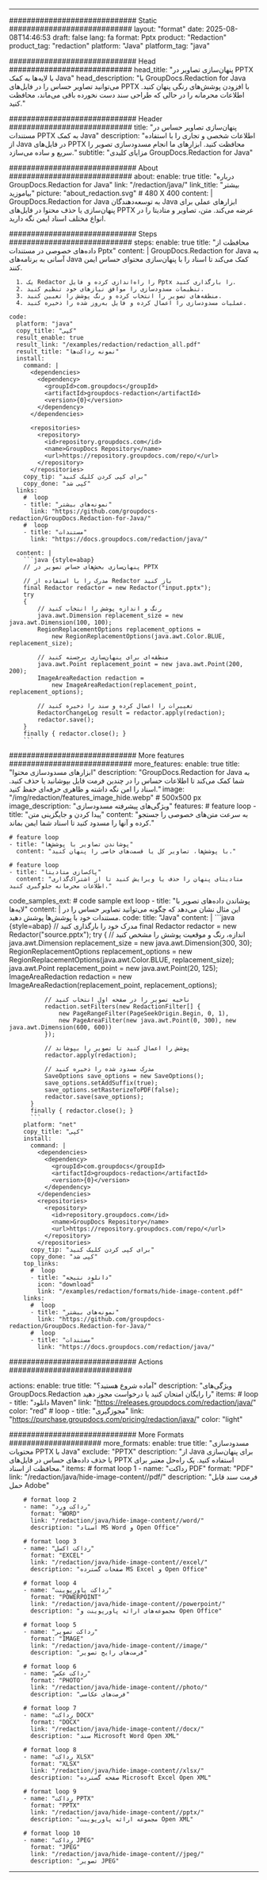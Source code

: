 
---
############################# Static ############################
layout: "format"
date:  2025-08-08T14:46:53
draft: false
lang: fa
format: Pptx
product: "Redaction"
product_tag: "redaction"
platform: "Java"
platform_tag: "java"

############################# Head ############################
head_title: "پنهان‌سازی تصاویر در PPTX با لایه‌ها به کمک Java"
head_description: "با GroupDocs.Redaction for Java می‌توانید تصاویر حساس را در فایل‌های PPTX با افزودن پوشش‌های رنگی پنهان کنید. اطلاعات محرمانه را در حالی که طراحی سند دست نخورده باقی می‌ماند، محافظت کنید."

############################# Header ############################
title: "پنهان‌سازی تصاویر حساس در مستندات PPTX به کمک Java" 
description: "اطلاعات شخصی و تجاری را با استفاده از Java در فایل‌های PPTX محافظت کنید. ابزارهای ما انجام مسدودسازی تصویر را سریع و ساده می‌سازد."
subtitle: "مزایای کلیدی GroupDocs.Redaction for Java" 

############################# About ############################
about:
    enable: true
    title: "درباره GroupDocs.Redaction for Java"
    link: "/redaction/java/"
    link_title: "بیشتر بیاموزید"
    picture: "about_redaction.svg" # 480 X 400
    content: |
       GroupDocs.Redaction for Java به توسعه‌دهندگان Java ابزارهای عملی برای پنهان‌سازی یا حذف محتوا در فایل‌های PPTX عرضه می‌کند. متن، تصاویر و متادیتا را در انواع مختلف اسناد ایمن نگه دارید.

############################# Steps ############################
steps:
    enable: true
    title: "محافظت از داده‌های خصوصی در مستندات Pptx"
    content: |
      GroupDocs.Redaction for Java به آسانی به برنامه‌های Java کمک می‌کند تا اسناد را با پنهان‌سازی محتوای حساس ایمن کنند.
      
      1. یک Redactor را راه‌اندازی کرده و فایل Pptx را بارگذاری کنید.
      2. تنظیمات مسدودسازی را موافق نیازهای خود تنظیم کنید.
      3. منطقه‌های تصویر را انتخاب کرده و رنگ پوشش را تعیین کنید.
      4. عملیات مسدودسازی را اعمال کرده و فایل به‌روز شده را ذخیره کنید.
   
    code:
      platform: "java"
      copy_title: "کپی"
      result_enable: true
      result_link: "/examples/redaction/redaction_all.pdf"
      result_title: "نمونه رداکت‌ها"
      install:
        command: |
          <dependencies>
            <dependency>
              <groupId>com.groupdocs</groupId>
              <artifactId>groupdocs-redaction</artifactId>
              <version>{0}</version>
            </dependency>
          </dependencies>

          <repositories>
            <repository>
              <id>repository.groupdocs.com</id>
              <name>GroupDocs Repository</name>
              <url>https://repository.groupdocs.com/repo/</url>
            </repository>
          </repositories>
        copy_tip: "برای کپی کردن کلیک کنید"
        copy_done: "کپی شد"
      links:
        #  loop
        - title: "نمونه‌های بیشتر"
          link: "https://github.com/groupdocs-redaction/GroupDocs.Redaction-for-Java/"
        #  loop
        - title: "مستندات"
          link: "https://docs.groupdocs.com/redaction/java/"
          
      content: |
        ```java {style=abap}
        // پنهان‌سازی بخش‌های حساس تصویر در PPTX

        // مدرک را با استفاده از Redactor باز کنید
        final Redactor redactor = new Redactor("input.pptx");
        try
        {
            // رنگ و اندازه پوشش را انتخاب کنید
            java.awt.Dimension replacement_size = new java.awt.Dimension(100, 100);
            RegionReplacementOptions replacement_options = 
                new RegionReplacementOptions(java.awt.Color.BLUE, replacement_size);

            // منطقه‌ای برای پنهان‌سازی برجسته کنید
            java.awt.Point replacement_point = new java.awt.Point(200, 200);
            ImageAreaRedaction redaction = 
                new ImageAreaRedaction(replacement_point, replacement_options);

            // تغییرات را اعمال کرده و سند را ذخیره کنید
            RedactorChangeLog result = redactor.apply(redaction);
            redactor.save();
        }
        finally { redactor.close(); }
        ```            


############################# More features ############################
more_features:
  enable: true
  title: "ابزارهای مسدودسازی محتوا"
  description: "GroupDocs.Redaction for Java به شما کمک می‌کند تا اطلاعات حساس را در چندین فرمت فایل بپوشانید یا حذف کنید. اسناد را امن نگه داشته و ظاهری حرفه‌ای حفظ کنید."
  image: "/img/redaction/features_image_hide.webp" # 500x500 px
  image_description: "ویژگی‌های پیشرفته مسدودسازی"
  features:
    # feature loop
    - title: "پیدا کردن و جایگزینی متن"
      content: "به سرعت متن‌های خصوصی را جستجو کرده و آنها را مسدود کنید تا اسناد شما ایمن بماند."

    # feature loop
    - title: "پوشاندن تصاویر با پوشش‌ها"
      content: "با پوشش‌ها، تصاویر کل یا قسمت‌های خاصی را پنهان کنید."

    # feature loop
    - title: "پاک‌سازی متادیتا"
      content: "متادیتای پنهان را حذف یا ویرایش کنید تا از اشتراک‌گذاری اطلاعات محرمانه جلوگیری کنید."
      
  code_samples_ext:
    # code sample ext loop
    - title: "پوشاندن داده‌های تصویر با لایه‌ها"
      content: |
        این مثال نشان می‌دهد که چگونه می‌توانید تصاویر حساس را در مستندات خود با پوشش‌ها پوشش دهید.
      code:
        title: "Java"
        content: |
          ```java {style=abap}
          //  مدرک خود را بارگذاری کنید
          final Redactor redactor = new Redactor("source.pptx");
          try
          {
              // اندازه، رنگ و موقعیت پوشش را مشخص کنید
              java.awt.Dimension replacement_size = new java.awt.Dimension(300, 30);
              RegionReplacementOptions replacement_options = 
                new RegionReplacementOptions(java.awt.Color.BLUE, replacement_size);
              java.awt.Point replacement_point = new java.awt.Point(20, 125);
              ImageAreaRedaction redaction = new ImageAreaRedaction(replacement_point, replacement_options);

              // ناحیه تصویر را در صفحه اول انتخاب کنید
              redaction.setFilters(new RedactionFilter[] {
                  new PageRangeFilter(PageSeekOrigin.Begin, 0, 1),
                  new PageAreaFilter(new java.awt.Point(0, 300), new java.awt.Dimension(600, 600))
              });

              // پوشش را اعمال کنید تا تصویر را بپوشاند
              redactor.apply(redaction);

              // مدرک مسدود شده را ذخیره کنید
              SaveOptions save_options = new SaveOptions();
              save_options.setAddSuffix(true);
              save_options.setRasterizeToPDF(false);
              redactor.save(save_options);
          }
          finally { redactor.close(); }
          ```
        platform: "net"
        copy_title: "کپی"
        install:
          command: |
            <dependencies>
              <dependency>
                <groupId>com.groupdocs</groupId>
                <artifactId>groupdocs-redaction</artifactId>
                <version>{0}</version>
              </dependency>
            </dependencies>
            <repositories>
              <repository>
                <id>repository.groupdocs.com</id>
                <name>GroupDocs Repository</name>
                <url>https://repository.groupdocs.com/repo/</url>
              </repository>
            </repositories>
          copy_tip: "برای کپی کردن کلیک کنید"
          copy_done: "کپی شد"
        top_links:
          #  loop
          - title: "دانلود نتیجه"
            icon: "download"
            link: "/examples/redaction/formats/hide-image-content.pdf"
        links:
          #  loop
          - title: "نمونه‌های بیشتر"
            link: "https://github.com/groupdocs-redaction/GroupDocs.Redaction-for-Java/"
          #  loop
          - title: "مستندات"
            link: "https://docs.groupdocs.com/redaction/java/"


############################# Actions ############################

actions:
  enable: true
  title: "آماده شروع هستید؟"
  description: "ویژگی‌های GroupDocs.Redaction را رایگان امتحان کنید یا درخواست مجوز دهید"
  items:
    #  loop
    - title: "دانلود Maven"
      link: "https://releases.groupdocs.com/redaction/java/"
      color: "red"
        #  loop
    - title: "مجوزگیری"
      link: "https://purchase.groupdocs.com/pricing/redaction/java/"
      color: "light"


############################# More Formats #####################
more_formats:
    enable: true
    title: "مسدودسازی محتویات PPTX با Java"
    exclude: "PPTX"
    description: "از Java برای پنهان‌سازی یا حذف داده‌های حساس در فایل‌های PPTX استفاده کنید. یک راه‌حل معتبر برای محافظت از اسناد."
    items: 
        # format loop 1
        - name: "رداکت PDF"
          format: "PDF"
          link: "/redaction/java/hide-image-content//pdf/"
          description: "فرمت سند قابل حمل Adobe"

        # format loop 2
        - name: "رداکت ورد"
          format: "WORD"
          link: "/redaction/java/hide-image-content//word/"
          description: "اسناد MS Word و Open Office"
          
        # format loop 3
        - name: "رداکت اکسل"
          format: "EXCEL"
          link: "/redaction/java/hide-image-content//excel/"
          description: "صفحات گسترده MS Excel و Open Office"

        # format loop 4
        - name: "رداکت پاورپوینت"
          format: "POWERPOINT"
          link: "/redaction/java/hide-image-content//powerpoint/"
          description: "مجموعه‌های ارائه پاورپوینت و Open Office"

        # format loop 5
        - name: "رداکت تصویر"
          format: "IMAGE"
          link: "/redaction/java/hide-image-content//image/"
          description: "فرمت‌های رایج تصویر"

        # format loop 6
        - name: "رداکت عکس"
          format: "PHOTO"
          link: "/redaction/java/hide-image-content//photo/"
          description: "فرمت‌های عکاسی"

        # format loop 7
        - name: "رداکت DOCX"
          format: "DOCX"
          link: "/redaction/java/hide-image-content//docx/"
          description: "سند Microsoft Word Open XML"
          
        # format loop 8
        - name: "رداکت XLSX"
          format: "XLSX"
          link: "/redaction/java/hide-image-content//xlsx/"
          description: "صفحه گسترده Microsoft Excel Open XML"
          
        # format loop 9
        - name: "رداکت PPTX"
          format: "PPTX"
          link: "/redaction/java/hide-image-content//pptx/"
          description: "مجموعه ارائه پاورپوینت Open XML"

        # format loop 10
        - name: "رداکت JPEG"
          format: "JPEG"
          link: "/redaction/java/hide-image-content//jpeg/"
          description: "تصویر JPEG"


---